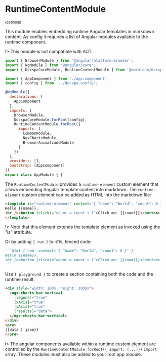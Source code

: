# RuntimeContentModule

<small>(optional)</small>

This module enables embedding runtime Angular templates in markdown content.  As config it requires a list of Angular modules available to the runtime component.

!> This module is not compatible with AOT.

```js { mark="3,15-21" }
import { BrowserModule } from '@angular/platform-browser';
import { NgModule } from '@angular/core';
import { DocspaCoreModule, RuntimeContentModule } from '@swimlane/docspa-core';

import { AppComponent } from './app.component';
import { config } from '../docspa.config';

@NgModule({
  declarations: [
    AppComponent
  ],
  imports: [
    BrowserModule,
    DocspaCoreModule.forRoot(config),
    RuntimeContentModule.forRoot({
      imports: [
        CommonModule,
        NgxChartsModule,
        BrowserAnimationsModule
      ]
    })
  ],
  providers: [],
  bootstrap: [AppComponent]
})
export class AppModule { }
```

The `RuntimeContentModule` provides a `runtime-element` custom element that allows embedding Angular template content into markdown.  The `runtime-element` custom element can be added as HTML into the markdown file:

<div class="custom-block playground language-markdown">

<template is="runtime-element" context='{ "name": "World", "count": 0 }'>
Hello {{name}}.
<br /><button (click)="count = count + 1">Click me: {{count}}</button>
</template>

```html
<template is="runtime-element" context='{ "name": "World", "count": 0 }'>
Hello {{name}}.
<br /><button (click)="count = count + 1">Click me: {{count}}</button>
</template>
```

</div>

!> Note that this element extends the template element as invoked using the "is" attribute.


Or by adding `{ run }` to `HTML` fenced code:

~~~markdown { playground }
```html { run  context='{ "name": "World", "count": 0 }' }
Hello {{name}}.
<br /><button (click)="count = count + 1">Click me: {{count}}</button>
```
~~~

Use `{ playground }` to create a section containing both the code and the runtime result:

```html { playground context='{"data": [{"name":"Germany","value": 8940000},{"name":"USA","value":5000000},{"name":"France","value":7200000}]}' }
<div style="width: 100%; height: 200px">
  <ngx-charts-bar-vertical
    [legend]="true"
    [xAxis]="true"
    [yAxis]="true"
    [results]="data">
  </ngx-charts-bar-vertical>
</div>
<pre>
{{data | json}}
</pre>
```

i> The angular components available within a runtime custom element are controlled by the `RuntimeContentModule.forRoot({ import: [...]})` `import` array.  These modules must also be added to your root app module.

